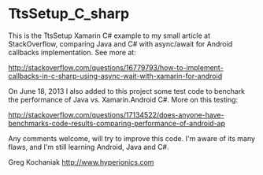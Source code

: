 TtsSetup_C_sharp
================

This is the TtsSetup Xamarin C# example to my small article at StackOverflow, comparing Java and 
C# with async/await for Android callbacks implementation. See more at:

http://stackoverflow.com/questions/16779793/how-to-implement-callbacks-in-c-sharp-using-async-wait-with-xamarin-for-android

On June 18, 2013 I also added to this project some test code to benchark the performance of Java vs. Xamarin.Android C#.
More on this testing:

http://stackoverflow.com/questions/17134522/does-anyone-have-benchmarks-code-results-comparing-performance-of-android-ap


Any comments welcome, will try to improve this code. I'm aware of its many flaws, and I'm still
learning Android, Java and C#.

Greg Kochaniak
http://www.hyperionics.com
